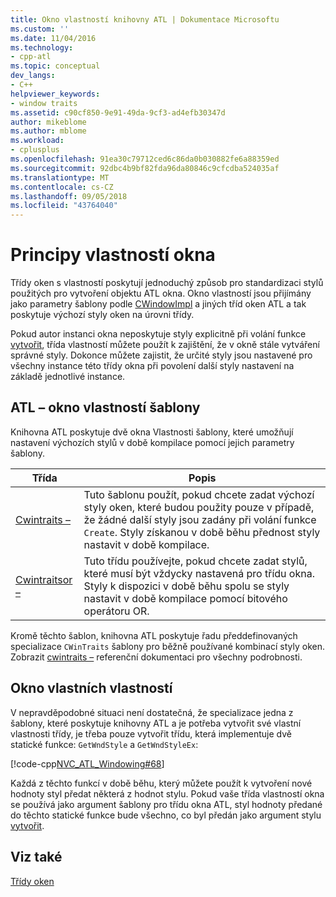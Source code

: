 ```yaml
---
title: Okno vlastností knihovny ATL | Dokumentace Microsoftu
ms.custom: ''
ms.date: 11/04/2016
ms.technology:
- cpp-atl
ms.topic: conceptual
dev_langs:
- C++
helpviewer_keywords:
- window traits
ms.assetid: c90cf850-9e91-49da-9cf3-ad4efb30347d
author: mikeblome
ms.author: mblome
ms.workload:
- cplusplus
ms.openlocfilehash: 91ea30c79712ced6c86da0b030882fe6a88359ed
ms.sourcegitcommit: 92dbc4b9bf82fda96da80846c9cfcdba524035af
ms.translationtype: MT
ms.contentlocale: cs-CZ
ms.lasthandoff: 09/05/2018
ms.locfileid: "43764040"
---
```

# <a name="understanding-window-traits"></a>Principy vlastností okna

Třídy oken s vlastností poskytují jednoduchý způsob pro standardizaci stylů použitých pro vytvoření objektu ATL okna. Okno vlastností jsou přijímány jako parametry šablony podle [CWindowImpl](../atl/reference/cwindowimpl-class.md) a jiných tříd oken ATL a tak poskytuje výchozí styly oken na úrovni třídy.

Pokud autor instanci okna neposkytuje styly explicitně při volání funkce [vytvořit](../atl/reference/cwindowimpl-class.md#create), třída vlastností můžete použít k zajištění, že v okně stále vytváření správné styly. Dokonce můžete zajistit, že určité styly jsou nastavené pro všechny instance této třídy okna při povolení další styly nastavení na základě jednotlivé instance.

## <a name="atl-window-traits-templates"></a>ATL – okno vlastností šablony

Knihovna ATL poskytuje dvě okna Vlastnosti šablony, které umožňují nastavení výchozích stylů v době kompilace pomocí jejich parametry šablony.

|Třída|Popis|
|-----------|-----------------|
|[Cwintraits –](../atl/reference/cwintraits-class.md)|Tuto šablonu použít, pokud chcete zadat výchozí styly oken, které budou použity pouze v případě, že žádné další styly jsou zadány při volání funkce `Create`. Styly získanou v době běhu přednost styly nastavit v době kompilace.|
|[Cwintraitsor –](../atl/reference/cwintraitsor-class.md)|Tuto třídu používejte, pokud chcete zadat stylů, které musí být vždycky nastavená pro třídu okna. Styly k dispozici v době běhu spolu se styly nastavit v době kompilace pomocí bitového operátoru OR.|

Kromě těchto šablon, knihovna ATL poskytuje řadu předdefinovaných specializace `CWinTraits` šablony pro běžně používané kombinací styly oken. Zobrazit [cwintraits –](../atl/reference/cwintraits-class.md) referenční dokumentaci pro všechny podrobnosti.

## <a name="custom-window-traits"></a>Okno vlastních vlastností

V nepravděpodobné situaci není dostatečná, že specializace jedna z šablony, které poskytuje knihovny ATL a je potřeba vytvořit své vlastní vlastnosti třídy, je třeba pouze vytvořit třídu, která implementuje dvě statické funkce: `GetWndStyle` a `GetWndStyleEx`:

[!code-cpp[NVC_ATL_Windowing#68](../atl/codesnippet/cpp/understanding-window-traits_1.h)]

Každá z těchto funkcí v době běhu, který můžete použít k vytvoření nové hodnoty styl předat některá z hodnot stylu. Pokud vaše třída vlastností okna se používá jako argument šablony pro třídu okna ATL, styl hodnoty předané do těchto statické funkce bude všechno, co byl předán jako argument stylu [vytvořit](../atl/reference/cwindowimpl-class.md#create).

## <a name="see-also"></a>Viz také

[Třídy oken](../atl/atl-window-classes.md)

